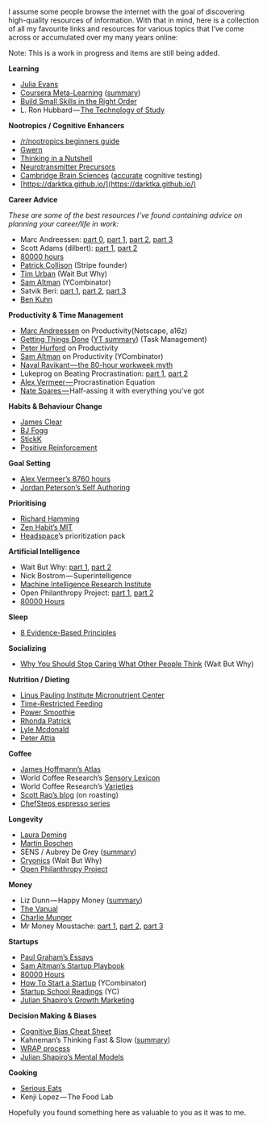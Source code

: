 

I assume some people browse the internet with the goal of discovering high-quality resources of information. With that in mind, here is a collection of all my favourite links and resources for various topics that I’ve come across or accumulated over my many years online:

Note: This is a work in progress and items are still being added.

**Learning**

*   [Julia Evans](https://jvns.ca/blog/2018/09/01/learning-skills-you-can-practice/)
*   [Coursera Meta-Learning](https://www.coursera.org/learn/learning-how-to-learn) ([summary](https://medium.com/@adxm/learning-how-to-learn-8807779181d1))
*   [Build Small Skills in the Right Order](https://www.lesswrong.com/posts/qwdupkFd6kmeZHYXy/build-small-skills-in-the-right-order)
*   L. Ron Hubbard —[ The Technology of Study](http://lronhubbard.org.za/wp-content/uploads/2015/06/study-en.pdf)

**Nootropics / Cognitive Enhancers**

*   [/r/nootropics beginners guide](https://www.reddit.com/r/Nootropics/wiki/beginners)
*   [Gwern](http://www.gwern.net/Nootropics)
*   [Thinking in a Nutshell](http://www.thinkinginanutshell.com/nootropics)
*   [Neurotransmitter Precursors](https://medium.com/@adxm/the-nutrients-you-need-to-be-happy-7dab89f85a81)
*   [Cambridge Brain Sciences](http://cambridgebrainsciences.com) ([accurate](https://www.cambridgebrainsciences.com/science/research) cognitive testing)
*   [https://darktka.github.io/](https://darktka.github.io/)

**Career Advice**

_These are some of the best resources I’ve found containing advice on planning your career/life in work:_

*   Marc Andreessen: [part 0](https://pmarchive.com/guide_to_career_planning_part0.html), [part 1](https://pmarchive.com/guide_to_career_planning_part1.html), [part 2](https://pmarchive.com/guide_to_career_planning_part2.html), [part 3](https://pmarchive.com/guide_to_career_planning_part3.html)
*   Scott Adams (dilbert): [part 1](http://blog.dilbert.com/2016/11/28/the-trump-talent-stack/), [part 2](http://dilbertblog.typepad.com/the_dilbert_blog/2007/07/career-advice.html)
*   [80000 hours](https://80000hours.org/career-guide/)
*   [Patrick Collison](https://patrickcollison.com/advice) (Stripe founder)
*   [Tim Urban](https://waitbutwhy.com/2018/04/picking-career.html) (Wait But Why)
*   [Sam Altman](http://blog.samaltman.com/advice-for-ambitious-19-year-olds) (YCombinator)
*   Satvik Beri: [part 1](http://satvikberi.com/2013/07/17/counterintuitive-career-advice-for-20-somethings/), [part 2](https://www.benkuhn.net/satvik), [part 3](http://everydayutilitarian.com/essays/my-conversation-with-satvik-beri/)
*   [Ben Kuhn](https://www.benkuhn.net/job2)

**Productivity & Time Management**

*   [Marc Andreessen](https://pmarchive.com/guide_to_personal_productivity.html) on Productivity(Netscape, a16z)
*   [Getting Things Done](https://hamberg.no/gtd/) ([YT summary](https://www.youtube.com/watch?v=gCswMsONkwY)) (Task Management)
*   [Peter Hurford](http://everydayutilitarian.com/essays/how-i-am-productive/) on Productivity
*   [Sam Altman](http://blog.samaltman.com/productivity) on Productivity (YCombinator)
*   [Naval Ravikant — the 80-hour workweek myth](https://startupboy.com/2005/11/29/the-80-hour-myth/)
*   Lukeprog on Beating Procrastination: [part 1](https://www.lesswrong.com/posts/RWo4LwFzpHNQCTcYt/how-to-beat-procrastination), [part 2](https://www.lesswrong.com/posts/Ty2tjPwv8uyPK9vrz/my-algorithm-for-beating-procrastination)
*   [Alex Vermeer — ](https://alexvermeer.com/getmotivated/)Procrastination Equation
*   [Nate Soares — ](http://mindingourway.com/half-assing-it-with-everything-youve-got/)Half-assing it with everything you’ve got

**Habits & Behaviour Change**

*   [James Clear](https://jamesclear.com/habits)
*   [BJ Fogg](https://www.tinyhabits.com/)
*   [StickK](http://www.stickk.com/tour)
*   [Positive Reinforcement](https://www.lesswrong.com/posts/GGn8MBiY8Xz6NdNdH/the-power-of-reinforcement)

**Goal Setting**

*   [Alex Vermeer’s 8760 hours](https://drive.google.com/file/d/0B2PaeRjVqAN7MngxTXFPQkpLVjg/view)
*   [Jordan Peterson’s Self Authoring](http://selfauthoring.com)

**Prioritising**

*   [Richard Hamming](http://www.cs.virginia.edu/~robins/YouAndYourResearch.html)
*   [Zen Habit’s MIT](https://zenhabits.net/purpose-your-day-most-important-task/)
*   [Headspace](https://www.headspace.com/)’s prioritization pack

**Artificial Intelligence**

*   Wait But Why: [part 1](https://waitbutwhy.com/2015/01/artificial-intelligence-revolution-1.html), [part 2](https://waitbutwhy.com/2015/01/artificial-intelligence-revolution-2.html)
*   Nick Bostrom — Superintelligence
*   [Machine Intelligence Research Institute](https://intelligence.org/all-publications/)
*   Open Philanthropy Project: [part 1](https://www.openphilanthropy.org/research/cause-reports/ai-risk), [part 2](https://www.openphilanthropy.org/focus/global-catastrophic-risks/potential-risks-advanced-artificial-intelligence/ai-timelines)
*   [80000 Hours](https://80000hours.org/ai-safety-syllabus/)

**Sleep**

*   [8 Evidence-Based Principles](https://medium.com/@adxm/the-14-evidence-based-principles-to-optimize-your-sleep-bb0f31200cb2)

**Socializing**

*   [Why You Should Stop Caring What Other People Think](https://waitbutwhy.com/2014/06/taming-mammoth-let-peoples-opinions-run-life.html) (Wait But Why)

**Nutrition / Dieting**

*   [Linus Pauling Institute Micronutrient Center](https://lpi.oregonstate.edu/mic/articles)
*   [Time-Restricted Feeding](http://www.buddhasdiet.com/the-science/)
*   [Power Smoothie](https://powersmoothie.org/how-to-make-a-power-smoothie/)
*   [Rhonda Patrick](https://www.youtube.com/user/FoundMyFitness/videos)
*   [Lyle Mcdonald](https://bodyrecomposition.com/nutrition/)
*   [Peter Attia](https://peterattiamd.com/articles/)

**Coffee**

*   [James Hoffmann’s Atlas](http://www.theworldatlasofcoffee.com/book/)
*   World Coffee Research’s [Sensory Lexicon](https://worldcoffeeresearch.org/media/documents/20170622_WCR_Sensory_Lexicon_2-0.pdf)
*   World Coffee Research’s [Varieties](https://varieties.worldcoffeeresearch.org/varieties)
*   [Scott Rao’s blog](https://www.scottrao.com/blog/) (on roasting)
*   [ChefSteps espresso series](https://www.chefsteps.com/classes/espresso)

**Longevity**

*   [Laura Deming](https://www.ldeming.com/longevityfaq/)
*   [Martin Boschen](http://www.martinborchjensen.com/)
*   SENS / Aubrey De Grey ([summary](http://www.forevueinternational.com/Content/sites/forevue/pages/1341/11_3_ENDING_AGING_Extracts.PDF))
*   [Cryonics](https://waitbutwhy.com/2016/03/cryonics.html) (Wait But Why)
*   [Open Philanthropy Project](https://www.openphilanthropy.org/research/cause-reports/scientific-research/mechanisms-aging)

**Money**

*   Liz Dunn — Happy Money ([summary](https://www.lesswrong.com/posts/G4psgT7RXmNJS4cDu/buying-happiness))
*   [The Vanual](http://thevanual.com/)
*   [Charlie Munger](https://old.ycombinator.com/munger.html)
*   Mr Money Moustache: [part 1](http://www.mrmoneymustache.com/2012/01/13/the-shockingly-simple-math-behind-early-retirement/), [part 2](https://www.mrmoneymustache.com/2011/09/15/a-brief-history-of-the-stash-how-we-saved-from-zero-to-retirement-in-ten-years/), [part 3](https://www.mrmoneymustache.com/2012/11/14/doubling-your-salary/)

**Startups**

*   [Paul Graham’s Essays](http://paulgraham.com/articles.html)
*   [Sam Altman’s Startup Playbook](https://playbook.samaltman.com/)
*   [80000 Hours](https://80000hours.org/career-reviews/startup-early-employee/)
*   [How To Start a Startup](https://www.youtube.com/channel/UCxIJaCMEptJjxmmQgGFsnCg/videos) (YCombinator)
*   [Startup School Readings](https://www.startupschool.org/library) (YC)
*   [Julian Shapiro’s Growth Marketing](https://www.julian.com/guide/growth/intro)

**Decision Making & Biases**

*   [Cognitive Bias Cheat Sheet](https://betterhumans.coach.me/cognitive-bias-cheat-sheet-55a472476b18)
*   Kahneman’s Thinking Fast & Slow ([summary](http://psiexp.ss.uci.edu/research/teaching/Tversky_Kahneman_1974.pdf))
*   [WRAP process](https://heathbrothers.com/ot/wp-content/uploads/2013/03/The_WRAP_Process_one_pager.pdf)
*   [Julian Shapiro’s Mental Models](https://www.julian.com/guide/models-temporary)

**Cooking**

*   [Serious Eats](https://www.seriouseats.com/)
*   Kenji Lopez — The Food Lab

Hopefully you found something here as valuable to you as it was to me.

